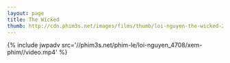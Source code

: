 ```yaml
---
layout: page
title: The Wicked
thumb: http://cdn.phim3s.net/images/films/thumb/loi-nguyen-the-wicked-2013.jpg
---
```

{% include jwpadv src='//phim3s.net/phim-le/loi-nguyen_4708/xem-phim//video.mp4' %}